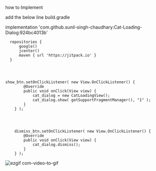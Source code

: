 how to Implement 

add the below line build.gradle


   implementation 'com.github.sunil-singh-chaudhary:Cat-Loading-Dialog:924bc4013b'

      repositories {
          google()
          jcenter()
          maven { url 'https://jitpack.io' }
      }
    
    
    
    
    show_btn.setOnClickListener( new View.OnClickListener() {
            @Override
            public void onClick(View view) {
                cat_dialog = new CatLoadingView();
                cat_dialog.show( getSupportFragmentManager(), "1" );
            }
        } );
        
        
        
        
        dismiss_btn.setOnClickListener( new View.OnClickListener() {
            @Override
            public void onClick(View view) {
                cat_dialog.dismiss();
            }
        } );



![ezgif com-video-to-gif](https://user-images.githubusercontent.com/10194731/86588881-30a9c780-bfaa-11ea-9d47-560972e13580.gif)

